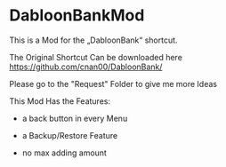 # DabloonBankMod
This is a Mod for the „DabloonBank“ shortcut.

The Original Shortcut Can be downloaded here
https://github.com/cnan00/DabloonBank/

Please go to the "Request" Folder to give me more Ideas

This Mod Has the Features:

- a back button in every Menu

- a Backup/Restore Feature

- no max adding amount

